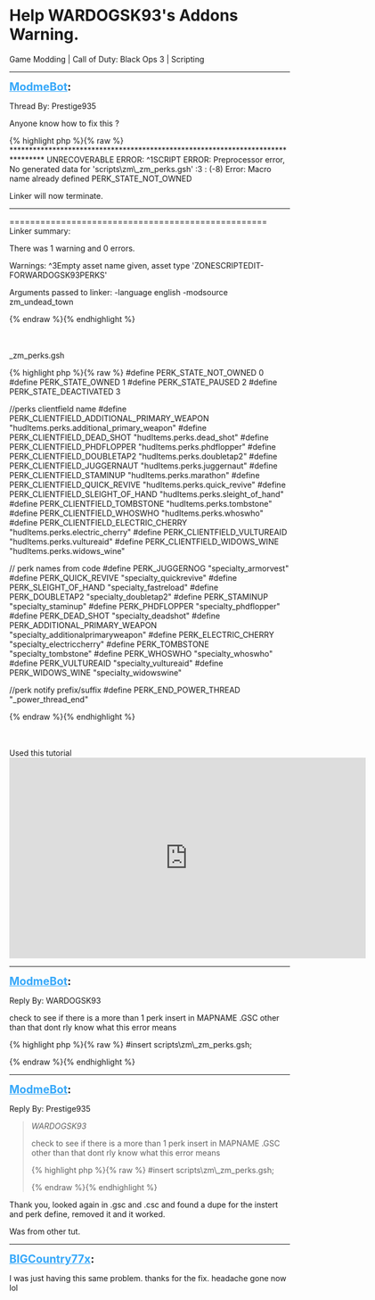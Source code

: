 # Help WARDOGSK93's Addons Warning.
Game Modding | Call of Duty: Black Ops 3 | Scripting

---
<strong style="font-size: 1.4em;"><span style="text-decoration: underline;text-decoration-color: #34a7f9;"><span style="color:#34a7f9;">ModmeBot</span></span>:</strong>

<p>Thread By: Prestige935<br /><p style="text-align:left;">Anyone know how to fix this ?</p><p style="text-align:left;"></p>{% highlight php %}{% raw %}
********************************************************************************
UNRECOVERABLE ERROR:
  ^1SCRIPT ERROR: Preprocessor error, No generated data for &#39;scripts\zm\_zm_perks.gsh&#39;
:3 : (-8) Error:  Macro name already defined PERK_STATE_NOT_OWNED



Linker will now terminate.
********************************************************************************

==================================================
Linker summary:

There was 1 warning and 0 errors.

Warnings:
  ^3Empty asset name given, asset type &#39;ZONESCRIPTEDIT-FORWARDOGSK93PERKS&#39;

Arguments passed to linker:
  -language english -modsource zm_undead_town

{% endraw %}{% endhighlight %}
<br /><br /><br /><p style="text-align:left;"></p><p style="text-align:left;"></p><p style="text-align:left;">_zm_perks.gsh</p><p style="text-align:left;"></p>{% highlight php %}{% raw %}
#define PERK_STATE_NOT_OWNED			0
#define PERK_STATE_OWNED				1
#define PERK_STATE_PAUSED				2
#define PERK_STATE_DEACTIVATED			3

//perks clientfield name
#define PERK_CLIENTFIELD_ADDITIONAL_PRIMARY_WEAPON	"hudItems.perks.additional_primary_weapon"
#define PERK_CLIENTFIELD_DEAD_SHOT					"hudItems.perks.dead_shot"
#define PERK_CLIENTFIELD_PHDFLOPPER					"hudItems.perks.phdflopper"
#define PERK_CLIENTFIELD_DOUBLETAP2					"hudItems.perks.doubletap2"
#define PERK_CLIENTFIELD_JUGGERNAUT					"hudItems.perks.juggernaut"
#define PERK_CLIENTFIELD_STAMINUP					"hudItems.perks.marathon"
#define PERK_CLIENTFIELD_QUICK_REVIVE				"hudItems.perks.quick_revive"
#define PERK_CLIENTFIELD_SLEIGHT_OF_HAND			"hudItems.perks.sleight_of_hand"
#define PERK_CLIENTFIELD_TOMBSTONE					"hudItems.perks.tombstone"
#define PERK_CLIENTFIELD_WHOSWHO					"hudItems.perks.whoswho"
#define PERK_CLIENTFIELD_ELECTRIC_CHERRY			"hudItems.perks.electric_cherry"
#define PERK_CLIENTFIELD_VULTUREAID					"hudItems.perks.vultureaid"
#define PERK_CLIENTFIELD_WIDOWS_WINE				"hudItems.perks.widows_wine"

// perk names from code
#define PERK_JUGGERNOG								"specialty_armorvest"
#define PERK_QUICK_REVIVE							"specialty_quickrevive"
#define PERK_SLEIGHT_OF_HAND						"specialty_fastreload"
#define PERK_DOUBLETAP2								"specialty_doubletap2"
#define PERK_STAMINUP								"specialty_staminup"
#define PERK_PHDFLOPPER								"specialty_phdflopper"
#define PERK_DEAD_SHOT								"specialty_deadshot"
#define PERK_ADDITIONAL_PRIMARY_WEAPON				"specialty_additionalprimaryweapon"
#define PERK_ELECTRIC_CHERRY						"specialty_electriccherry" 
#define PERK_TOMBSTONE								"specialty_tombstone"
#define PERK_WHOSWHO								"specialty_whoswho"
#define PERK_VULTUREAID								"specialty_vultureaid"
#define PERK_WIDOWS_WINE							"specialty_widowswine"
	
//perk notify prefix/suffix
#define PERK_END_POWER_THREAD						"_power_thread_end"

{% endraw %}{% endhighlight %}
<br /><br /><br /><p style="text-align:left;"></p><p style="text-align:left;">Used this tutorial <iframe type="text/html" width="640" height="360" src="https://www.youtube.com/embed/FPeL7r8zaRc" frameborder="0"></iframe></p></p>

---
<strong style="font-size: 1.4em;"><span style="text-decoration: underline;text-decoration-color: #34a7f9;"><span style="color:#34a7f9;">ModmeBot</span></span>:</strong>

<p>Reply By: WARDOGSK93<br /><p style="text-align:left;">check to see if there is a more than 1 perk insert in MAPNAME .GSC other than that dont rly know what this error means</p>{% highlight php %}{% raw %}
#insert scripts\zm\_zm_perks.gsh;

{% endraw %}{% endhighlight %}
</p>

---
<strong style="font-size: 1.4em;"><span style="text-decoration: underline;text-decoration-color: #34a7f9;"><span style="color:#34a7f9;">ModmeBot</span></span>:</strong>

<p>Reply By: Prestige935<br /><blockquote><em>WARDOGSK93</em><p style="text-align:left;">check to see if there is a more than 1 perk insert in MAPNAME .GSC other than that dont rly know what this error means</p>{% highlight php %}{% raw %}
#insert scripts\zm\_zm_perks.gsh;

{% endraw %}{% endhighlight %}
<br /></blockquote><p style="text-align:left;"></p><p style="text-align:left;">Thank you, looked again in .gsc and .csc and found a dupe for the instert and perk define, removed it and it worked.</p><p style="text-align:left;"></p><p style="text-align:left;"></p><p style="text-align:left;">Was from other tut.</p></p>

---
<strong style="font-size: 1.4em;"><span style="text-decoration: underline;text-decoration-color: #34a7f9;"><span style="color:#34a7f9;">BIGCountry77x</span></span>:</strong>

<p>I was just having this same problem. thanks for the fix. headache gone now lol</p>
